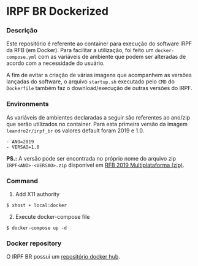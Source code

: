 # IRPF BR Dockerized

### Descrição

Este repositório é referente ao container para execução do software IRPF da RFB (em Docker). Para facilitar a utilização, foi feito um `docker-compose.yml` com as variáveis de ambiente que podem ser alteradas de acordo com a necessidade do usuário.

A fim de evitar a criação de várias imagens que acompanhem as versões lançadas do software, o arquivo `startup.sh` executado pelo `CMD` do `Dockerfile` também faz o download/execução de outras versões do IRPF.

### Environments

As variáveis de ambientes declaradas a seguir são referentes ao ano/zip que serão utilizados no container. Para esta primeira versão da imagem `leandro2r/irpf_br` os valores default foram 2019 e 1.0.

```
- ANO=2019
- VERSAO=1.0
``` 

**PS.:** A versão pode ser encontrada no próprio nome do arquivo zip `IRPF<ANO>-<VERSAO>.zip` disponível em [RFB 2019 Multiplataforma (zip)](http://receita.economia.gov.br/interface/cidadao/irpf/2019/download/multiplataforma-zip).

### Command

1. Add X11 authority

```shell
$ xhost + local:docker
```

2. Execute docker-compose file

```shell
$ docker-compose up -d
```

### Docker repository

O IRPF BR possui um [repositório docker hub](https://hub.docker.com/r/leandro2r/irpf_br). 

